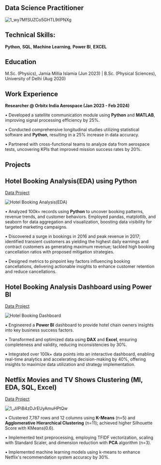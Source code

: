 ## Data Science Practitioner
![1_wy7MfSUZCo5GHTL9tlPNXg](https://github.com/user-attachments/assets/bd130354-b21b-4df8-9afd-33bdb04fdae3)


## Technical Skills: 
**Python**, **SQL**, **Machine Learning**, **Power BI**, **EXCEL** 
## Education
M.Sc. (Physics), Jamia Millia Islamia (Jun 2023) | 
B.Sc. (Physical Sciences), University of Delhi (Aug 2020)

## Work Experience
**Researcher @ Orbitx India Aerospace (Jan 2023 - Feb 2024)**

• Developed a satellite communication module using **Python** and **MATLAB**, improving signal processing efficiency by 25%.

• Conducted comprehensive longitudinal studies utilizing statistical software and **Python**, resulting in a 25% increase in data accuracy.

• Partnered with cross-functional teams to analyze data from aerospace tests, uncovering KPIs that improved mission success rates by 20%.

## Projects
## Hotel Booking Analysis(EDA) using Python

[Data Project](https://github.com/AbhishekTyagi21/EDA-on-Hotel-Booking-Analysis--using-Python)

![Hotel Booking Analysis(EDA)](https://raw.githubusercontent.com/AbhishekTyagi21/portfolio/main/be033539-8850-4fa1-bba4-2022398c77a7.png)

• Analyzed 100k+ records using **Python** to uncover booking patterns, revenue trends, and customer behaviors. Employed pandas, matplotlib, and seaborn for data aggregation and visualization, boosting data visibility for targeted marketing campaigns.

• Discovered a surge in bookings in 2016 and peak revenue in 2017; identified transient customers as yielding the highest daily earnings and contract customers as generating maximum revenue; tackled high booking cancellation ratios with proposed mitigation strategies.

• Designed metrics to pinpoint key factors influencing booking cancellations, delivering actionable insights to enhance customer retention and reduce cancellations.

## Hotel Booking Analysis Dashboard using Power BI

[Data Project](https://app.powerbi.com/view?r=eyJrIjoiYzE0NjBlNDQtOWJiOS00Yjk0LTk2N2QtYTRjNTA2MDNmYzBiIiwidCI6ImE3OGQ1M2IzLTNiMGYtNDIzMy1iMGYyLTRkYjhlNGJkMWQ4MCJ9&pageName=ReportSection)

![Hotel Booking Dashboard](https://raw.githubusercontent.com/AbhishekTyagi21/portfolio/main/332449351-26c439fc-85db-4bae-aa2d-5da5cd0e469a.png)

• Engineered a **Power BI** dashboard to provide hotel chain owners insights into key business success factors.

• Transformed and optimized data using **DAX** and **Excel**, ensuring completeness and validity, reducing inconsistencies by 30%.

• Integrated over 100k+ data points into an interactive dashboard, enabling real-time analytics and accelerating decision-making by 40%, offering insights to maximize data utilization and strategy implementation.

## Netflix Movies and TV Shows Clustering (Ml, EDA, SQL, Excel)

[Data Project](https://github.com/AbhishekTyagi21/NETFLIX-MOVIES-AND-TV-SHOWS-CLUSTERING)

![1_JilPiB4zDJrEUyAmuHPtQw](https://github.com/user-attachments/assets/d587a04a-01ce-4827-b572-0db24eaa0bd2)

• Clustered 7,787 rows and 12 columns using **K-Means** (n=5) and **Agglomerative Hierarchical Clustering** (n=11); achieved higher Silhouette Score with KMeans(0.6).

• Implemented text preprocessing, employing TFIDF vectorization, scaling with Standard Scaler, and dimension reduction with **PCA** algorithm (n=3).

• Implemented machine learning models using k-means to enhance Netflix's recommendation system accuracy by 30%.

















